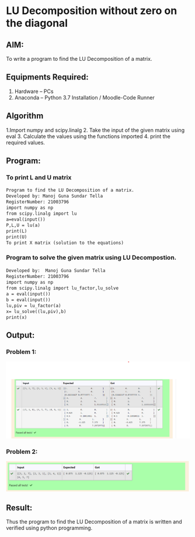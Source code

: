 # LU Decomposition without zero on the diagonal

## AIM:
To write a program to find the LU Decomposition of a matrix.

## Equipments Required:
1. Hardware – PCs
2. Anaconda – Python 3.7 Installation / Moodle-Code Runner

## Algorithm
1.Import numpy and scipy.linalg
2. Take the input of the given matrix using eval
3. Calculate the values using the functions imported
4. print the required values.  

## Program:
### To print L and U matrix
~~~
Program to find the LU Decomposition of a matrix.
Developed by: Manoj Guna Sundar Tella
RegisterNumber: 21003796
import numpy as np
from scipy.linalg import lu
a=eval(input())
P,L,U = lu(a)
print(L)
print(U)
To print X matrix (solution to the equations)
~~~

### Program to solve the given matrix using LU Decompostion.
~~~ 
Developed by:  Manoj Guna Sundar Tella
RegisterNumber: 21003796
import numpy as np
from scipy.linalg import lu_factor,lu_solve
a = eval(input())
b = eval(input())
lu,piv = lu_factor(a)
x= lu_solve((lu,piv),b)
print(x)
~~~
## Output:
### Problem 1:
![Github logo](LUD.png)
### Problem 2:
![Github logo](lude.png)

## Result:
Thus the program to find the LU Decomposition of a matrix is written and verified using python programming.

